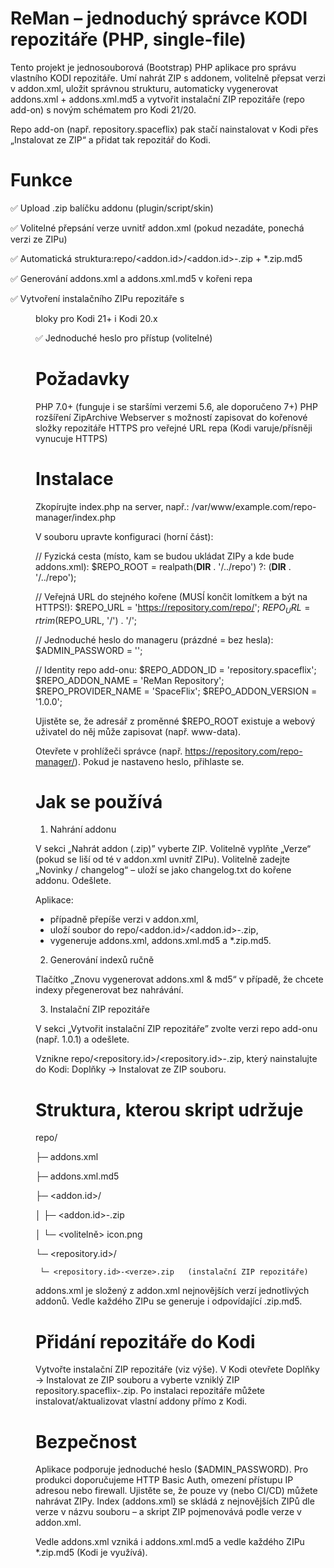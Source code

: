 # ReMan – jednoduchý správce KODI repozitáře (PHP, single-file)
Tento projekt je jednosouborová (Bootstrap) PHP aplikace pro správu vlastního KODI repozitáře.
Umí nahrát ZIP s addonem, volitelně přepsat verzi v addon.xml, uložit správnou strukturu, automaticky vygenerovat addons.xml + addons.xml.md5 a vytvořit instalační ZIP repozitáře (repo add-on) s novým schématem pro Kodi 21/20.

Repo add-on (např. repository.spaceflix) pak stačí nainstalovat v Kodi přes „Instalovat ze ZIP“ a přidat tak repozitář do Kodi.

# Funkce
✅ Upload .zip balíčku addonu (plugin/script/skin)

✅ Volitelné přepsání verze uvnitř addon.xml (pokud nezadáte, ponechá verzi ze ZIPu)

✅ Automatická struktura:repo/<addon.id>/<addon.id>-<version>.zip + *.zip.md5

✅ Generování addons.xml a addons.xml.md5 v kořeni repa

✅ Vytvoření instalačního ZIPu repozitáře s <dir> bloky pro Kodi 21+ i Kodi 20.x

✅ Jednoduché heslo pro přístup (volitelné)

# Požadavky
PHP 7.0+ (funguje i se staršími verzemi 5.6, ale doporučeno 7+)
PHP rozšíření ZipArchive
Webserver s možností zapisovat do kořenové složky repozitáře
HTTPS pro veřejné URL repa (Kodi varuje/přísněji vynucuje HTTPS)

# Instalace
Zkopírujte index.php na server, např.:
/var/www/example.com/repo-manager/index.php

V souboru upravte konfiguraci (horní část):

// Fyzická cesta (místo, kam se budou ukládat ZIPy a kde bude addons.xml):
$REPO_ROOT = realpath(__DIR__ . '/../repo') ?: (__DIR__ . '/../repo');

// Veřejná URL do stejného kořene (MUSÍ končit lomítkem a být na HTTPS!):
$REPO_URL  = 'https://repository.com/repo/';
$REPO_URL  = rtrim($REPO_URL, '/') . '/';

// Jednoduché heslo do manageru (prázdné = bez hesla):
$ADMIN_PASSWORD = '';

// Identity repo add-onu:
$REPO_ADDON_ID      = 'repository.spaceflix';
$REPO_ADDON_NAME    = 'ReMan Repository';
$REPO_PROVIDER_NAME = 'SpaceFlix';
$REPO_ADDON_VERSION = '1.0.0';

Ujistěte se, že adresář z proměnné $REPO_ROOT existuje a webový uživatel do něj může zapisovat (např. www-data).

Otevřete v prohlížeči správce (např. https://repository.com/repo-manager/).
Pokud je nastaveno heslo, přihlaste se.

# Jak se používá
1) Nahrání addonu

V sekci „Nahrát addon (.zip)” vyberte ZIP.
Volitelně vyplňte „Verze“ (pokud se liší od té v addon.xml uvnitř ZIPu).
Volitelně zadejte „Novinky / changelog“ – uloží se jako changelog.txt do kořene addonu.
Odešlete.

Aplikace:
- případně přepíše verzi v addon.xml,
- uloží soubor do repo/<addon.id>/<addon.id>-<verze>.zip,
- vygeneruje addons.xml, addons.xml.md5 a *.zip.md5.

2) Generování indexů ručně

Tlačítko „Znovu vygenerovat addons.xml & md5“ v případě, že chcete indexy přegenerovat bez nahrávání.

3) Instalační ZIP repozitáře

V sekci „Vytvořit instalační ZIP repozitáře” zvolte verzi repo add-onu (např. 1.0.1) a odešlete.

Vznikne repo/<repository.id>/<repository.id>-<verze>.zip, který nainstalujte do Kodi:
Doplňky → Instalovat ze ZIP souboru.

# Struktura, kterou skript udržuje
repo/

 ├─ addons.xml
 
 ├─ addons.xml.md5
 
 ├─ <addon.id>/
 
 │   ├─ <addon.id>-<verze>.zip
 
 │   └─ <volitelně> icon.png
 
 └─ <repository.id>/
 
     └─ <repository.id>-<verze>.zip   (instalační ZIP repozitáře)
     

addons.xml je složený z addon.xml nejnovějších verzí jednotlivých addonů.
Vedle každého ZIPu se generuje i odpovídající .zip.md5.

# Přidání repozitáře do Kodi
Vytvořte instalační ZIP repozitáře (viz výše).
V Kodi otevřete Doplňky → Instalovat ze ZIP souboru a vyberte vzniklý ZIP repository.spaceflix-<verze>.zip.
Po instalaci repozitáře můžete instalovat/aktualizovat vlastní addony přímo z Kodi.

# Bezpečnost

Aplikace podporuje jednoduché heslo ($ADMIN_PASSWORD).
Pro produkci doporučujeme HTTP Basic Auth, omezení přístupu IP adresou nebo firewall.
Ujistěte se, že pouze vy (nebo CI/CD) můžete nahrávat ZIPy.
Index (addons.xml) se skládá z nejnovějších ZIPů dle verze v názvu souboru – a skript ZIP pojmenovává podle verze v addon.xml.

Vedle addons.xml vzniká i addons.xml.md5 a vedle každého ZIPu *.zip.md5 (Kodi je využívá).
